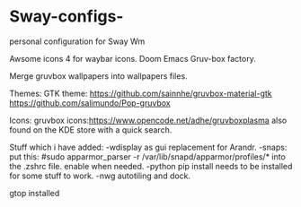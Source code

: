 # Sway-configs-
personal configuration for Sway Wm

Awsome icons 4 for waybar icons. 
Doom Emacs
Gruv-box factory. 

Merge gruvbox wallpapers into wallpapers files. 

Themes: GTK theme: 
https://github.com/sainnhe/gruvbox-material-gtk
https://github.com/salimundo/Pop-gruvbox

Icons: 
gruvbox icons:https://www.opencode.net/adhe/gruvboxplasma 
also found on the KDE store with a quick search. 



Stuff which i have added: 
-wdisplay as gui replacement for Arandr. 
-snaps: put this: #sudo apparmor_parser -r /var/lib/snapd/apparmor/profiles/* into the .zshrc file. enable when needed. 
-python pip install needs to be installed for some stuff to work.
-nwg autotiling and dock. 

gtop installed




